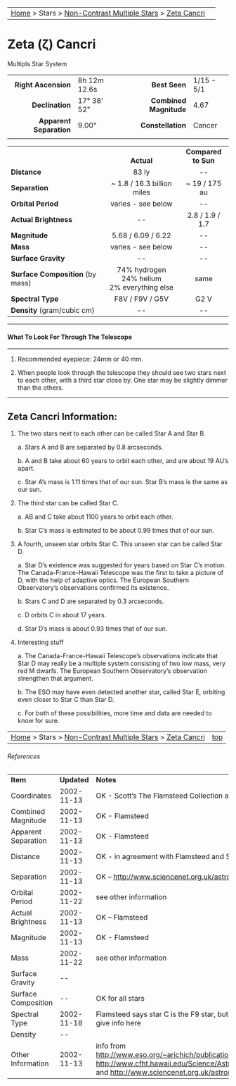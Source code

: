 <script src="/js/whatsup.js"></script>
<script type="text/javascript">
	var objectName ="Zeta Cancri"
	var objectDesc ="Multiple Star System"
	var objectImage=""
</script>

|    |    |
|:---|---:|
|[Home](/notes/#object-notes) > Stars > [Non-Contrast Multiple Stars](../!non-contrast-multiple-star-info) > [Zeta Cancri](../zeta-cancri)|  <div id=whatsup></div> |

#	Zeta (&zeta;) Cancri
Multipls Star System


|   |   |   |   |
|--:|:--|--:|:--|
|**Right Ascension**|8h 12m 12.6s|**Best Seen**| 1/15 - 5/1 |
|**Declination**|17&deg; 38' 52"|**Combined Magnitude**| 4.67 |
|**Apparent Separation** | 9.00" |**Constellation**| Cancer |
|   |   |   |   |


|   |   |   |
|---|:---:|:---:|
|   | <br/>**Actual**| **Compared<br/>to Sun** |
|**Distance** | 83 ly | -- |
|**Separation** | ~ 1.8 / 16.3 billion miles | ~ 19 / 175 au |
|**Orbital Period** | varies - see below | -- |
|**Actual Brightness** | -- | 2.8 / 1.9 / 1.7 |
|**Magnitude** | 5.68 / 6.09 / 6.22 | -- |
|**Mass**	             | varies - see below | -- |
|**Surface Gravity**	 | -- | -- |
|**Surface Composition** (by mass) |74% hydrogen<br/>24% helium<br/>2% everything else| same |
|**Spectral Type**       | F8V / F9V / G5V | G2 V | 
|**Density** (gram/cubic cm) | -- | -- | 

---
#### What To Look For Through The Telescope
---

1.  Recommended eyepiece: 24mm or 40 mm.

1.  When people look through the telescope they should see two stars next to each other, with a third star close by.  One star may be slightly dimmer than the others.

---
## Zeta Cancri Information:
 
1.  The two stars next to each other can be called Star A and Star B.

	a.  Stars A and B are separated by 0.8 arcseconds.

	b.  A and B take about 60 years to orbit each other, and are about 19 AU’s apart.

	c.  Star A’s mass is 1.11 times that of our sun.  Star B’s mass is the same as our sun.

1.  The third star can be called Star C.

	a.  AB and C take about 1100 years to orbit each other.

	b.  Star C’s mass is estimated to be about 0.99 times that of our sun.

1.  A fourth, unseen star orbits Star C.  This unseen star can be called Star D.

	a.  Star D’s existence was suggested for years based on Star C’s motion.  The Canada-France-Hawaii Telescope was the first to take a picture of D, with the help of adaptive optics.  The European Southern Observatory’s observations confirmed its existence.

	b.  Stars C and D are separated by 0.3 arcseconds.

	c.  D orbits C in about 17 years.

	d.  Star D’s mass is about 0.93 times that of our sun.

1.  Interesting stuff

	a.  The Canada-France-Hawaii Telescope’s observations indicate that Star D may really be a multiple system consisting of two low mass, very red M dwarfs.  The European Southern Observatory’s observation strengthen that argument.

	b.  The ESO may have even detected another star, called Star E, orbiting even closer to Star C than Star D.

	c.  For both of these possibilities, more time and data are needed to know for sure.


|    |    |
|:---|---:|
|[Home](/notes/#object-notes) > Stars > [Non-Contrast Multiple Stars](../!non-contrast-multiple-star-info) > [Zeta Cancri](../zeta-cancri) | [top](#zeta-cancri)|

###### References

|   |   |   |
|---|---|---|
|**Item**|**Updated**|**Notes**| 
|Coordinates|2002-11-13|OK - Scott’s The Flamsteed Collection and SIMBAD|
|Combined Magnitude|2002-11-13|OK - Flamsteed|
|Apparent Separation|2002-11-13|OK - Flamsteed|
|Distance|2002-11-13|OK - in agreement with Flamsteed and SIMBAD|
|Separation|2002-11-13|OK – <http://www.sciencenet.org.uk/astron/const/Cancer/zetacan.html>|
|Orbital Period|2002-11-22|see other information|
|Actual Brightness|2002-11-13|OK – Flamsteed|
|Magnitude|2002-11-13|OK - Flamsteed|
|Mass|2002-11-22|see other information|
|Surface Gravity| -- |   |
|Surface Composition| -- |OK for all stars|
|Spectral Type|2002-11-18|Flamsteed says star C is the F9 star, but SIMBAD and other web searches give info here|
|Density| -- |   |
|Other Information|2002-11-13|info from <http://www.eso.org/~arichich/publications/2000a_a...364..225.pdf> and  <http://www.cfht.hawaii.edu/Science/Astros/Imageofweek/ciw010500.html> and <http://www.sciencenet.org.uk/astron/const/Cancer/zetacan.html>|

